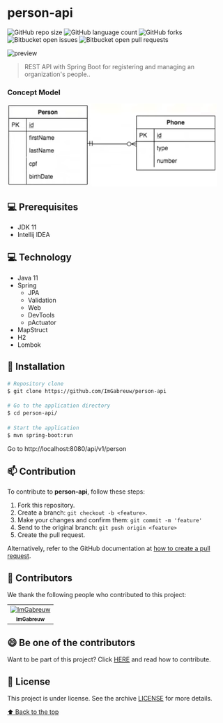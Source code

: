 # person-api

![GitHub repo size](https://img.shields.io/github/repo-size/ImGabreuw/person-api?style=for-the-badge)
![GitHub language count](https://img.shields.io/github/languages/count/ImGabreuw/person-api?style=for-the-badge)
![GitHub forks](https://img.shields.io/github/forks/ImGabreuw/person-api?style=for-the-badge)
![Bitbucket open issues](https://img.shields.io/bitbucket/issues/ImGabreuw/person-api?style=for-the-badge)
![Bitbucket open pull requests](https://img.shields.io/bitbucket/pr-raw/ImGabreuw/person-api?style=for-the-badge)

![preview]()

> REST API with Spring Boot for registering and managing an organization's people..

### Concept Model

![](./.github/modelo-conceitual.png)

## 💻 Prerequisites

* JDK 11
* Intellij IDEA

## 💻 Technology

* Java 11
* Spring
  * JPA
  * Validation
  * Web
  * DevTools
  * pActuator
* MapStruct
* H2
* Lombok


## 🚀 Installation

```bash
# Repository clone
$ git clone https://github.com/ImGabreuw/person-api

# Go to the application directory
$ cd person-api/

# Start the application
$ mvn spring-boot:run
```

Go to http://localhost:8080/api/v1/person

## 📫 Contribution

To contribute to **person-api**, follow these steps:

1. Fork this repository.
2. Create a branch: `git checkout -b <feature>`.
3. Make your changes and confirm them: `git commit -m 'feature'`
4. Send to the original branch: `git push origin <feature>`
5. Create the pull request.

Alternatively, refer to the GitHub documentation at [how to create a pull request](https://help.github.com/en/github/collaborating-with-issues-and-pull-requests/creating-a-pull-request).

## 🤝 Contributors

We thank the following people who contributed to this project:

<table>
  <tr>
    <td align="center">
      <a href="https://github.com/ImGabreuw">
        <img src="https://avatars.githubusercontent.com/u/60116449?v=4" width="100px;" alt="ImGabreuw"/><br>
        <sub>
          <b>ImGabreuw</b>
        </sub>
      </a>
    </td>
  </tr>
</table>


## 😄 Be one of the contributors<br>

Want to be part of this project? Click [HERE](CONTRIBUTING.md) and read how to contribute.

## 📝 License

This project is under license. See the archive [LICENSE](LICENSE.md) for more details.

[⬆ Back to the top](#person-api)<br>
